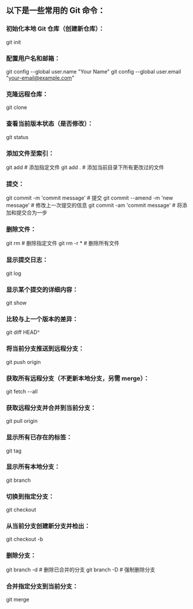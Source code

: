 ## 以下是一些常用的 Git 命令：

### 初始化本地 Git 仓库（创建新仓库）：
git init

### 配置用户名和邮箱：
git config --global user.name "Your Name"
git config --global user.email "your-email@example.com"

### 克隆远程仓库：
git clone <repository-url>

### 查看当前版本状态（是否修改）：
git status

### 添加文件至索引：
git add <file-name>  # 添加指定文件
git add .  # 添加当前目录下所有更改过的文件

### 提交：
git commit -m 'commit message'  # 提交
git commit --amend -m 'new message'  # 修改上一次提交的信息
git commit -am 'commit message'  # 将添加和提交合为一步

### 删除文件：
git rm <file-name>  # 删除指定文件
git rm -r *  # 删除所有文件

### 显示提交日志：
git log

### 显示某个提交的详细内容：
git show <commitId>

### 比较与上一个版本的差异：
git diff HEAD^

### 将当前分支推送到远程分支：
git push origin <branch-name>

### 获取所有远程分支（不更新本地分支，另需 merge）：
git fetch --all

### 获取远程分支并合并到当前分支：
git pull origin <branch-name>

### 显示所有已存在的标签：
git tag

### 显示所有本地分支：
git branch

### 切换到指定分支：
git checkout <branch-name>

### 从当前分支创建新分支并检出：
git checkout -b <new-branch-name>

### 删除分支：
git branch -d <branch-name>  # 删除已合并的分支
git branch -D <branch-name>  # 强制删除分支

### 合并指定分支到当前分支：
git merge <branch-name>